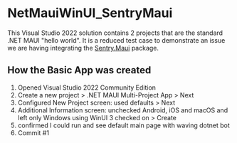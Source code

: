 
# NetMauiWinUI_SentryMaui

This Visual Studio 2022 solution contains 2 projects that are the standard .NET MAUI "hello world". It is a reduced test case to demonstrate an issue we are having integrating the [Sentry.Maui](https://www.nuget.org/packages/Sentry.Maui) package.

## How the Basic App was created
1. Opened Visual Studio 2022 Community Edition
2. Create a new project > .NET MAUI Multi-Project App > Next
3. Configured New Project screen: used defaults > Next
4. Additional Information screen: unchecked Android, iOS and macOS and left only Windows using WinUI 3 checked on  > Create
5. confirmed I could run and see default main page with waving dotnet bot
6. Commit #1